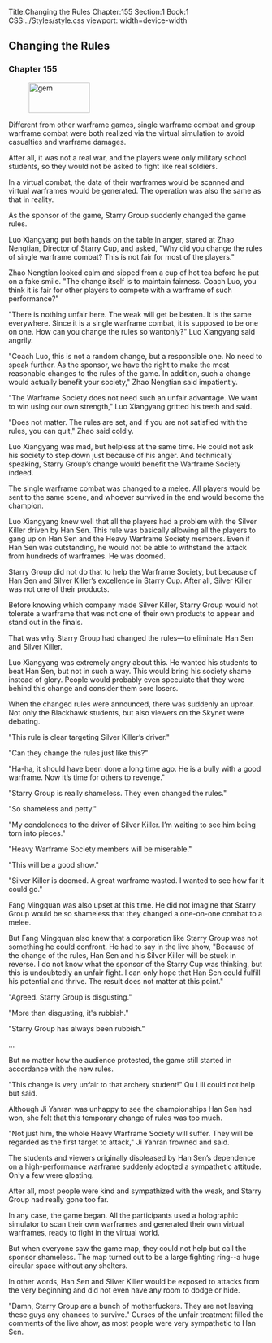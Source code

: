 Title:Changing the Rules 
Chapter:155 
Section:1 
Book:1 
CSS:../Styles/style.css 
viewport: width=device-width
  
## Changing the Rules
### Chapter 155 
<figure>
	<img src="../Images/gem.gif" alt="gem" id="gem" width="120" height="60" />
</figure>
  

  
  Different from other warframe games, single warframe combat and group warframe combat were both realized via the virtual simulation to avoid casualties and warframe damages.

After all, it was not a real war, and the players were only military school students, so they would not be asked to fight like real soldiers.

In a virtual combat, the data of their warframes would be scanned and virtual warframes would be generated. The operation was also the same as that in reality.

As the sponsor of the game, Starry Group suddenly changed the game rules.

Luo Xiangyang put both hands on the table in anger, stared at Zhao Nengtian, Director of Starry Cup, and asked, "Why did you change the rules of single warframe combat? This is not fair for most of the players."

Zhao Nengtian looked calm and sipped from a cup of hot tea before he put on a fake smile. "The change itself is to maintain fairness. Coach Luo, you think it is fair for other players to compete with a warframe of such performance?"

"There is nothing unfair here. The weak will get be beaten. It is the same everywhere. Since it is a single warframe combat, it is supposed to be one on one. How can you change the rules so wantonly?" Luo Xiangyang said angrily.

"Coach Luo, this is not a random change, but a responsible one. No need to speak further. As the sponsor, we have the right to make the most reasonable changes to the rules of the game. In addition, such a change would actually benefit your society," Zhao Nengtian said impatiently.

"The Warframe Society does not need such an unfair advantage. We want to win using our own strength," Luo Xiangyang gritted his teeth and said.

"Does not matter. The rules are set, and if you are not satisfied with the rules, you can quit," Zhao said coldly.

Luo Xiangyang was mad, but helpless at the same time. He could not ask his society to step down just because of his anger. And technically speaking, Starry Group’s change would benefit the Warframe Society indeed.

The single warframe combat was changed to a melee. All players would be sent to the same scene, and whoever survived in the end would become the champion.

Luo Xiangyang knew well that all the players had a problem with the Silver Killer driven by Han Sen. This rule was basically allowing all the players to gang up on Han Sen and the Heavy Warframe Society members. Even if Han Sen was outstanding, he would not be able to withstand the attack from hundreds of warframes. He was doomed.

Starry Group did not do that to help the Warframe Society, but because of Han Sen and Silver Killer’s excellence in Starry Cup. After all, Silver Killer was not one of their products.

Before knowing which company made Silver Killer, Starry Group would not tolerate a warframe that was not one of their own products to appear and stand out in the finals.

That was why Starry Group had changed the rules—to eliminate Han Sen and Silver Killer.

Luo Xiangyang was extremely angry about this. He wanted his students to beat Han Sen, but not in such a way. This would bring his society shame instead of glory. People would probably even speculate that they were behind this change and consider them sore losers.

When the changed rules were announced, there was suddenly an uproar. Not only the Blackhawk students, but also viewers on the Skynet were debating.

"This rule is clear targeting Silver Killer’s driver."

"Can they change the rules just like this?"

"Ha-ha, it should have been done a long time ago. He is a bully with a good warframe. Now it’s time for others to revenge."

"Starry Group is really shameless. They even changed the rules."

"So shameless and petty."

"My condolences to the driver of Silver Killer. I’m waiting to see him being torn into pieces."

"Heavy Warframe Society members will be miserable."

"This will be a good show."

"Silver Killer is doomed. A great warframe wasted. I wanted to see how far it could go."

Fang Mingquan was also upset at this time. He did not imagine that Starry Group would be so shameless that they changed a one-on-one combat to a melee.

But Fang Mingquan also knew that a corporation like Starry Group was not something he could confront. He had to say in the live show, "Because of the change of the rules, Han Sen and his Silver Killer will be stuck in reverse. I do not know what the sponsor of the Starry Cup was thinking, but this is undoubtedly an unfair fight. I can only hope that Han Sen could fulfill his potential and thrive. The result does not matter at this point."

"Agreed. Starry Group is disgusting."

"More than disgusting, it's rubbish."

"Starry Group has always been rubbish."

...

But no matter how the audience protested, the game still started in accordance with the new rules.

"This change is very unfair to that archery student!" Qu Lili could not help but said.

Although Ji Yanran was unhappy to see the championships Han Sen had won, she felt that this temporary change of rules was too much.

"Not just him, the whole Heavy Warframe Society will suffer. They will be regarded as the first target to attack," Ji Yanran frowned and said.

The students and viewers originally displeased by Han Sen’s dependence on a high-performance warframe suddenly adopted a sympathetic attitude. Only a few were gloating.

After all, most people were kind and sympathized with the weak, and Starry Group had really gone too far.

In any case, the game began. All the participants used a holographic simulator to scan their own warframes and generated their own virtual warframes, ready to fight in the virtual world.

But when everyone saw the game map, they could not help but call the sponsor shameless. The map turned out to be a large fighting ring--a huge circular space without any shelters.

In other words, Han Sen and Silver Killer would be exposed to attacks from the very beginning and did not even have any room to dodge or hide.

"Damn, Starry Group are a bunch of motherfuckers. They are not leaving these guys any chances to survive." Curses of the unfair treatment filled the comments of the live show, as most people were very sympathetic to Han Sen.
